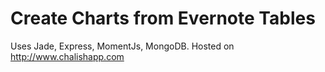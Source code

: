 # Create Charts from Evernote Tables

Uses Jade, Express, MomentJs, MongoDB. Hosted on http://www.chalishapp.com
